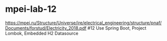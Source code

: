 # mpei-lab-12
https://mpei.ru/Structure/Universe/ire/electrical_engineering/structure/pnaf/Documents/forstud/Electricity_2018.pdf #12
Use Spring Boot, Project Lombok, Embedded H2 Datasource
